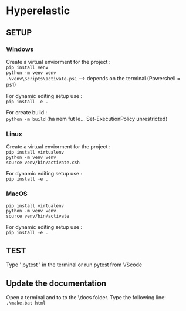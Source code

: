 # Hyperelastic

## SETUP

### Windows

Create a virtual enviorment for the project : \
`pip install venv`  \
`python -m venv venv`  \
`.\venv\Scripts\activate.ps1`  --> depends on the terminal (Powershell = ps1)

For dynamic editing setup use :  \
`pip install -e .`

For create build :  \
`python -m build`
(ha nem fut le... Set-ExecutionPolicy unrestricted)

### Linux

Create a virtual enviorment for the project : \
`pip install virtualenv` \
`python -m venv venv` \
`source venv/bin/activate.csh`

For dynamic editing setup use :  \
`pip install -e .`

### MacOS

`pip install virtualenv` \
`python -m venv venv` \
`source venv/bin/activate`

For dynamic editing setup use :  \
`pip install -e .`

## TEST

Type ' pytest ' in the terminal or run pytest from VScode

## Update the documentation

Open a terminal and to to the \docs folder. Type the following line:\
`.\make.bat html`
